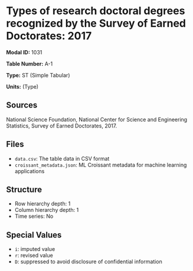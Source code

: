 # Types of research doctoral degrees recognized by the Survey of Earned Doctorates: 2017

**Modal ID:** 1031

**Table Number:** A-1

**Type:** ST (Simple Tabular)

**Units:** (Type)

## Sources

National Science Foundation, National Center for Science and Engineering Statistics, Survey of Earned Doctorates, 2017.

## Files

- `data.csv`: The table data in CSV format
- `croissant_metadata.json`: ML Croissant metadata for machine learning applications

## Structure

- Row hierarchy depth: 1
- Column hierarchy depth: 1
- Time series: No

## Special Values

- `i`: imputed value
- `r`: revised value
- `D`: suppressed to avoid disclosure of confidential information

